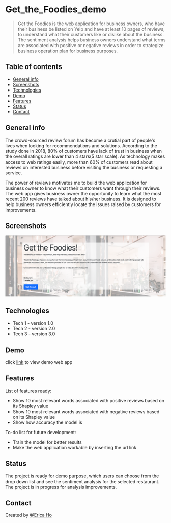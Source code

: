 # Get_the_Foodies_demo
> Get the Foodies is the web application for business owners, who have their business be listed on Yelp and have at least 10 pages of reviews, to understand what their customers like or dislike about the business. The sentiment analysis helps business owners understand what terms are associated with positive or negative reviews in order to strategize business operation plan for business purposes. 

## Table of contents
* [General info](#general-info)
* [Screenshots](#screenshots)
* [Technologies](#technologies)
* [Demo](#demo)
* [Features](#features)
* [Status](#status)
* [Contact](#contact)

## General info
The crowd-sourced review forum has become a crutial part of people's lives when looking for recommendations and solutions. According to the study done in 2018, 80% of customers have lack of trust in business when the overall ratings are lower than 4 stars(5 star scale). As technology makes access to web ratings easily, more than 60% of customers read about reviews on interested business before visiting the business or requesting a service. 

The power of reviews motivates me to build the web application for business owner to know what their customers want through their reviews. The web app gives business owner the opportunity to learn what the most recent 200 reviews have talked about his/her business. It is designed to help business owners efficiently locate the issues raised by customers for improvements.

## Screenshots
![demo web app screenshot](./static/image/demo_app_img.png)

## Technologies
* Tech 1 - version 1.0
* Tech 2 - version 2.0
* Tech 3 - version 3.0

## Demo
click [link](https://get-the-foodies.herokuapp.com/) to view demo web app 


## Features
List of features ready:
* Show 10 most relevant words associated with positive reviews based on its Shapley value 
* Show 10 most relevant words associated with negative reviews based on its Shapley value 
* Show how accuracy the model is 

To-do list for future development:
* Train the model for better results
* Make the web application workable by inserting the url link 

## Status
The project is ready for demo purpose, which users can choose from the drop down list and see the sentiment analysis for the selected restaurant. 
The project is in progress for analysis improvements. 

## Contact
Created by [@Erica Ho](https://www.linkedin.com/in/minyuericaho)